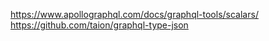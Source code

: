https://www.apollographql.com/docs/graphql-tools/scalars/
https://github.com/taion/graphql-type-json
